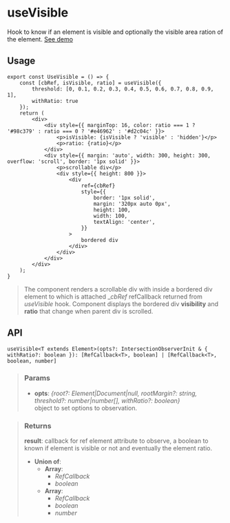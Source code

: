 # useVisible
Hook to know if an element is visible and optionally the visible area ration of the element. [See demo](https://nDriaDev.io/react-tools/#/hooks/events/useVisible)

## Usage

```tsx
export const UseVisible = () => {
	const [cbRef, isVisible, ratio] = useVisible({
		threshold: [0, 0.1, 0.2, 0.3, 0.4, 0.5, 0.6, 0.7, 0.8, 0.9, 1],
		withRatio: true
	});
	return (
		<div>
			<div style={{ marginTop: 16, color: ratio === 1 ? '#98c379' : ratio === 0 ? '#e46962' : '#d2c04c' }}>
				<p>isVisible: {isVisible ? 'visible' : 'hidden'}</p>
				<p>ratio: {ratio}</p>
			</div>
			<div style={{ margin: 'auto', width: 300, height: 300, overflow: 'scroll', border: '1px solid' }}>
				<p>scrollable div</p>
				<div style={{ height: 800 }}>
					<div
						ref={cbRef}
						style={{
							border: '1px solid',
							margin: '320px auto 0px',
							height: 100,
							width: 100,
							textAlign: 'center',
						}}
					>
						bordered div
					</div>
				</div>
			</div>
		</div>
	);
}
```

> The component renders a scrollable div with inside a bordered div element to which is attached __cbRef_ refCallback returned from _useVisible_ hook. Component displays the bordered div __visibility__ and __ratio__ that change when parent div is scrolled.


## API

```tsx
useVisible<T extends Element>(opts?: IntersectionObserverInit & { withRatio?: boolean }): [RefCallback<T>, boolean] | [RefCallback<T>, boolean, number]
```

> ### Params
>
> - __opts__: _{root?: Element|Document|null, rootMargin?: string, threshold?: number|number[], withRatio?: boolean}_  
object to set options to observation.
>

> ### Returns
>
> __result__: callback for ref element attribute to observe, a boolean to known if element is visible or not and eventually the element ratio.
> - __Union of__:  
>     - __Array__:  
>         - _RefCallback<T>_  
>         - _boolean_  
>     - __Array__:  
>         - _RefCallback<T>_  
>         - _boolean_  
>         - _number_  
>